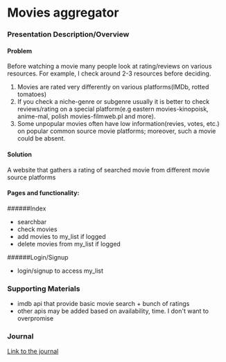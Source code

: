 # Movies aggregator
### Presentation Description/Overview
#### Problem
Before watching a movie many people look at rating/reviews on various resources. 
For example, I check around 2-3 resources before deciding.

1. Movies are rated very differently on various platforms(IMDb, rotted tomatoes)
2. If you check a niche-genre or subgenre usually it is better to check reviews/rating
on a special platform(e.g eastern movies-kinopoisk, anime-mal, polish movies-filmweb.pl and more).
3. Some unpopular movies often have low information(revies, votes, etc.) on popular common source movie platforms; 
moreover, such a movie could be absent.

#### Solution
A website that gathers a rating of searched movie from different movie source platforms

#### Pages and functionality:
######Index
* searchbar
* check movies
* add movies to my_list if logged
* delete movies from my_list if logged

######Login/Signup
* login/signup to access my_list



### Supporting Materials
* imdb api that provide basic movie search + bunch of ratings
* other apis may be added based on availability, time. I don't want to overpromise 
### Journal

[Link to the journal](Journal.md)
